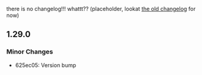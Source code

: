 there is no changelog!!! whattt?? (placeholder, lookat [the old changelog](./CHANGELOG.md.old) for now)

## 1.29.0

### Minor Changes

- 625ec05: Version bump
